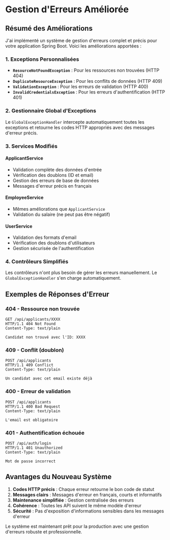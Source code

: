 # Gestion d'Erreurs Améliorée

## Résumé des Améliorations

J'ai implémenté un système de gestion d'erreurs complet et précis pour votre application Spring Boot. Voici les améliorations apportées :

### 1. Exceptions Personnalisées

- **`ResourceNotFoundException`** : Pour les ressources non trouvées (HTTP 404)
- **`DuplicateResourceException`** : Pour les conflits de données (HTTP 409)
- **`ValidationException`** : Pour les erreurs de validation (HTTP 400)
- **`InvalidCredentialsException`** : Pour les erreurs d'authentification (HTTP 401)

### 2. Gestionnaire Global d'Exceptions

Le `GlobalExceptionHandler` intercepte automatiquement toutes les exceptions et retourne les codes HTTP appropriés avec des messages d'erreur précis.

### 3. Services Modifiés

#### ApplicantService
- Validation complète des données d'entrée
- Vérification des doublons (ID et email)
- Gestion des erreurs de base de données
- Messages d'erreur précis en français

#### EmployeeService
- Mêmes améliorations que `ApplicantService`
- Validation du salaire (ne peut pas être négatif)

#### UserService
- Validation des formats d'email
- Vérification des doublons d'utilisateurs
- Gestion sécurisée de l'authentification

### 4. Contrôleurs Simplifiés

Les contrôleurs n'ont plus besoin de gérer les erreurs manuellement. Le `GlobalExceptionHandler` s'en charge automatiquement.

## Exemples de Réponses d'Erreur

### 404 - Ressource non trouvée
```http
GET /api/applicants/XXXX
HTTP/1.1 404 Not Found
Content-Type: text/plain

Candidat non trouvé avec l'ID: XXXX
```

### 409 - Conflit (doublon)
```http
POST /api/applicants
HTTP/1.1 409 Conflict
Content-Type: text/plain

Un candidat avec cet email existe déjà
```

### 400 - Erreur de validation
```http
POST /api/applicants
HTTP/1.1 400 Bad Request
Content-Type: text/plain

L'email est obligatoire
```

### 401 - Authentification échouée
```http
POST /api/auth/login
HTTP/1.1 401 Unauthorized
Content-Type: text/plain

Mot de passe incorrect
```

## Avantages du Nouveau Système

1. **Codes HTTP précis** : Chaque erreur retourne le bon code de statut
2. **Messages clairs** : Messages d'erreur en français, courts et informatifs
3. **Maintenance simplifiée** : Gestion centralisée des erreurs
4. **Cohérence** : Toutes les API suivent le même modèle d'erreur
5. **Sécurité** : Pas d'exposition d'informations sensibles dans les messages d'erreur

Le système est maintenant prêt pour la production avec une gestion d'erreurs robuste et professionnelle.
